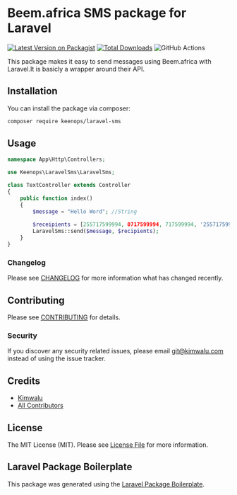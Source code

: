 # Beem.africa SMS package for Laravel

[![Latest Version on Packagist](https://img.shields.io/packagist/v/keenops/laravel-sms.svg?style=flat-square)](https://packagist.org/packages/keenops/laravel-sms)
[![Total Downloads](https://img.shields.io/packagist/dt/keenops/laravel-sms.svg?style=flat-square)](https://packagist.org/packages/keenops/laravel-sms)
![GitHub Actions](https://github.com/keenops/laravel-sms/actions/workflows/main.yml/badge.svg)

This package makes it easy to send messages using Beem.africa with Laravel.It  is basicly a wrapper around their API. 

## Installation

You can install the package via composer:

```bash
composer require keenops/laravel-sms
```

## Usage

```php
namespace App\Http\Controllers;

use Keenops\LaravelSms\LaravelSms;

class TextController extends Controller
{
    public function index()
    {
        $message = "Hello Word"; //String
        
        $receipients = [255717599994, 0717599994, 717599994, '255717599994', '0717599994', '717599999', '+255 717 599-994', '0717  599  994']; //recipients is an array of receiver nuumber in integers like 7255717599994, 0717599994 and 717599994 or strings like '255717599994', '0717599994', '717599999', '+255 717 599-994', and '0717  599  994',
        LaravelSms::send($message, $recipients);
    }
}
```

### Changelog

Please see [CHANGELOG](CHANGELOG.md) for more information what has changed recently.

## Contributing

Please see [CONTRIBUTING](CONTRIBUTING.md) for details.

### Security

If you discover any security related issues, please email git@kimwalu.com instead of using the issue tracker.

## Credits

-   [Kimwalu](https://github.com/keenops)
-   [All Contributors](../../contributors)

## License

The MIT License (MIT). Please see [License File](LICENSE.md) for more information.

## Laravel Package Boilerplate

This package was generated using the [Laravel Package Boilerplate](https://laravelpackageboilerplate.com).
